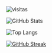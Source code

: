 <img src="https://komarev.com/ghpvc/?username=El-brayan502&label=Profile%20views&color=0e75b6&style=flat" alt="visitas" />

![GitHub Stats](https://github-readme-stats.vercel.app/api?username=El-brayan502&show_icons=true&theme=radical)

![Top Langs](https://github-readme-stats.vercel.app/api/top-langs/?username=El-brayan502&layout=compact&theme=tokyonight)

[![GitHub Streak](https://streak-stats.demolab.com?user=El-brayan502&theme=tokyonight&date_format=j%20M%5B%20Y%5D)](https://git.io/streak-stats)